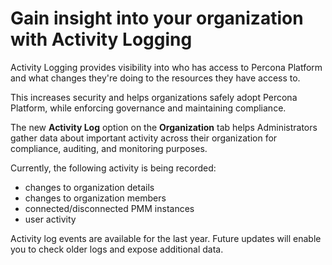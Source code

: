 
# Gain insight into your organization with Activity Logging

Activity Logging provides visibility into who has access to Percona Platform and what changes they're doing to the resources they have access to. 

This increases security and helps organizations safely adopt Percona Platform, while enforcing governance and maintaining compliance. 

The new **Activity Log** option on the **Organization** tab helps Administrators gather data about important activity across their organization for compliance, auditing, and monitoring purposes.

Currently, the following activity is being recorded:
- changes to organization details
- changes to organization members
- connected/disconnected PMM instances
- user activity

Activity log events are available for the last year. Future updates will enable you to check older logs and expose additional data.
